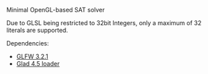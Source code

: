 Minimal OpenGL-based SAT solver

Due to GLSL being restricted to 32bit Integers, only a maximum of 32 literals are supported.

Dependencies:
- [GLFW 3.2.1](https://www.glfw.org/download.html)
- [Glad 4.5 loader](http://glad.dav1d.de/#profile=core&language=c&specification=gl&loader=on&api=gl%3D4.5)
